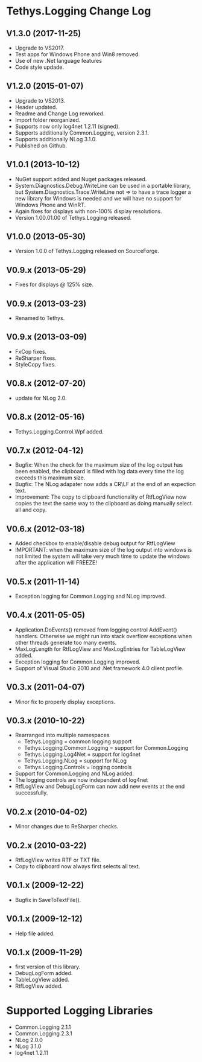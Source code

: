 Tethys.Logging Change Log
=========================

## V1.3.0	(2017-11-25) ##
* Upgrade to VS2017.
* Test apps for Windows Phone and Win8 removed.
* Use of new .Net language features
* Code style updade.

## V1.2.0	(2015-01-07) ##
* Upgrade to VS2013.
* Header updated.
* Readme and Change Log reworked.
* Import folder reorganized.
* Supports now only log4net 1.2.11 (signed).
* Supports additionally Common.Logging, version 2.3.1.
* Supports additionally NLog 3.1.0.
* Published on Github.

## V1.0.1	(2013-10-12) ##
* NuGet support added and Nuget packages released.
* System.Diagnostics.Debug.WriteLine can be used in a portable library, but System.Diagnostics.Trace.WriteLine not => to have a trace logger a new library for Windows is needed and we will have no support for Windows Phone and WinRT.
* Again fixes for displays with non-100% display resolutions.
* Version 1.00.01.00 of Tethys.Logging released.

## V1.0.0	(2013-05-30) ##
* Version 1.0.0 of Tethys.Logging released on SourceForge.

## V0.9.x	(2013-05-29) ##
* Fixes for displays @ 125% size.

## V0.9.x	(2013-03-23) ##
* Renamed to Tethys.

## V0.9.x	(2013-03-09) ##
* FxCop fixes.
* ReSharper fixes.
* StyleCopy fixes.

## V0.8.x	(2012-07-20) ##
* update for NLog 2.0.

## V0.8.x	(2012-05-16) ##
* Tethys.Logging.Control.Wpf added.

## V0.7.x	(2012-04-12) ##
* Bugfix: When the check for the maximum size of the log output has been enabled, the clipboard is filled with log data every time the log exceeds this maximum size.
* Bugfix: The NLog adapater now adds a CR\LF at the end of an expection text.
* Improvement: The copy to clipboard functionality of RtfLogView now copies the text the same way to the clipboard as doing manually select all and copy.

## V0.6.x	(2012-03-18) ##
* Added checkbox to enable/disable debug output for RtfLogView
* IMPORTANT: when the maximum size of the log output into windows is not limited the system will take very much time to update the windows after the application will FREEZE!

## V0.5.x	(2011-11-14) ##
* Exception logging for Common.Logging and NLog improved.

## V0.4.x	(2011-05-05) ##
* Application.DoEvents() removed from logging control AddEvent() handlers. Otherwise we might run into stack overflow exceptions when other threads generate too many events.
* MaxLogLength for RtfLogView and MaxLogEntries for TableLogView added.
* Exception logging for Common.Logging improved.
* Support of Visual Studio 2010 and .Net framework 4.0 client profile.

## V0.3.x	(2011-04-07) ##
* Minor fix to properly display exceptions.

## V0.3.x	(2010-10-22) ##
* Rearranged into multiple namespaces
  * Tethys.Logging = common logging support
  * Tethys.Logging.Common.Logging = support for Common.Logging
  * Tethys.Logging.Log4Net = support for log4net
  * Tethys.Logging.NLog = support for NLog
  * Tethys.Logging.Controls = logging controls
* Support for Common.Logging and NLog added.
* The logging controls are now independent of log4net
* RtfLogView and DebugLogForm can now add new events at
  the end successfully.

## V0.2.x	(2010-04-02) ##
* Minor changes due to ReSharper checks.

## V0.2.x	(2010-03-22) ##
* RtfLogView writes RTF or TXT file.
* Copy to clipboard now always first selects all text.

## V0.1.x	(2009-12-22) ##
* Bugfix in SaveToTextFile().

## V0.1.x	(2009-12-12) ##
* Help file added.

## V0.1.x	(2009-11-29) ##
* first version of this library.
* DebugLogForm added.
* TableLogView added.
* RtfLogView added.

# Supported Logging Libraries #
* Common.Logging 2.1.1
* Common.Logging 2.3.1
* NLog 2.0.0
* NLog 3.1.0
* log4net 1.2.11